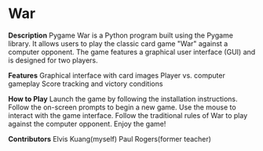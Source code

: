 # War
**Description**
Pygame War is a Python program built using the Pygame library. It allows users to play the classic card game "War" against a computer opponent. The game features a graphical user interface (GUI) and is designed for two players.

**Features**
  Graphical interface with card images
  Player vs. computer gameplay
  Score tracking and victory conditions
  
**How to Play**
  Launch the game by following the installation instructions.
  Follow the on-screen prompts to begin a new game.
  Use the mouse to interact with the game interface.
  Follow the traditional rules of War to play against the computer opponent.
  Enjoy the game!


**Contributors**
  Elvis Kuang(myself)
  Paul Rogers(former teacher)
